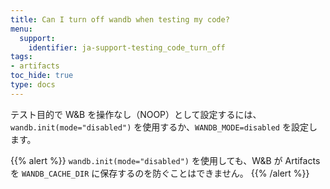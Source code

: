 ```yaml
---
title: Can I turn off wandb when testing my code?
menu:
  support:
    identifier: ja-support-testing_code_turn_off
tags:
- artifacts
toc_hide: true
type: docs
---
```


テスト目的で W&B を操作なし（NOOP）として設定するには、`wandb.init(mode="disabled")` を使用するか、`WANDB_MODE=disabled` を設定します。

{{% alert %}}
`wandb.init(mode="disabled")` を使用しても、W&B が Artifacts を `WANDB_CACHE_DIR` に保存するのを防ぐことはできません。
{{% /alert %}}
